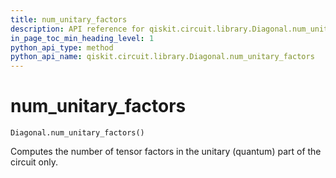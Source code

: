 ```yaml
---
title: num_unitary_factors
description: API reference for qiskit.circuit.library.Diagonal.num_unitary_factors
in_page_toc_min_heading_level: 1
python_api_type: method
python_api_name: qiskit.circuit.library.Diagonal.num_unitary_factors
---
```


# num\_unitary\_factors

<span id="qiskit.circuit.library.Diagonal.num_unitary_factors" />

`Diagonal.num_unitary_factors()`

Computes the number of tensor factors in the unitary (quantum) part of the circuit only.

